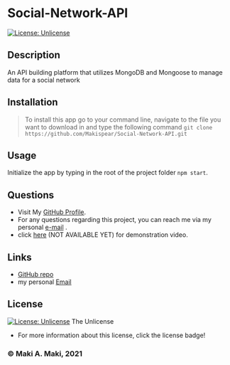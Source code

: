 # Social-Network-API
[![License: Unlicense](https://img.shields.io/badge/license-Unlicense-blue.svg)](http://unlicense.org/)

## Description
An API building platform that utilizes MongoDB and Mongoose to manage data for a social network



## Installation
> To install this app go to your command line, navigate to the file you want to download in and type the following command ```git clone https://github.com/Makispear/Social-Network-API.git```

## Usage 
Initialize the app by typing in the root of the project folder ```npm start```.

## Questions
* Visit My [GitHub Profile](https://github.com/Makispear).
* For any questions regarding this project, you can reach me via my personal [e-mail](mailto:maki-miko@hotmail.com) .
* click [here]() (NOT AVAILABLE YET) for demonstration video.

## Links
- [GitHub repo](https://github.com/Makispear/Social-Network-API)
- my personal [Email](mailto:maki-miko@hotmail.com)

## License
[![License: Unlicense](https://img.shields.io/badge/license-Unlicense-blue.svg)](http://unlicense.org/)
The Unlicense
* For more information about this license, click the license badge!

### &copy; Maki A. Maki, 2021
